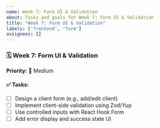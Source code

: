 ```yaml
---
name: Week 7: Form UI & Validation
about: Tasks and goals for Week 7: Form UI & Validation
title: "Week 7: Form UI & Validation"
labels: ['frontend', 'form']
assignees: []
---
```


### 🗓️ Week 7: Form UI & Validation

**Priority:** 📌 Medium

#### ✅ Tasks:
- [ ] Design a client form (e.g., add/edit client)
- [ ] Implement client-side validation using Zod/Yup
- [ ] Use controlled inputs with React Hook Form
- [ ] Add error display and success state UI
